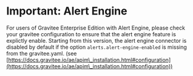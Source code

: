 # Important: Alert Engine

For users of Gravitee Enterprise Edition with Alert Engine, please check your gravitee configuration to ensure that the alert engine feature is explictly enable. Starting from this version, the alert engine connector is disabled by default if the option `alerts.alert-engine-enabled` is missing from the gravitee.yaml. (see [https://docs.gravitee.io/ae/apim\_installation.html#configuration](https://docs.gravitee.io/ae/apim\_installation.html#configuration))
